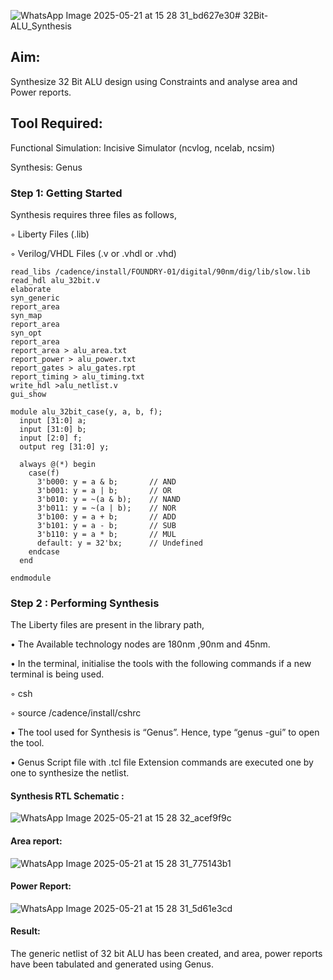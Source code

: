 ![WhatsApp Image 2025-05-21 at 15 28 31_bd627e30](https://github.com/user-attachments/assets/86bdfede-2943-4e26-b1a3-3672b22a6ffd)# 32Bit-ALU_Synthesis

## Aim:

Synthesize 32 Bit ALU design using Constraints and analyse area and Power reports.

## Tool Required:

Functional Simulation: Incisive Simulator (ncvlog, ncelab, ncsim)

Synthesis: Genus

### Step 1: Getting Started

Synthesis requires three files as follows,

◦ Liberty Files (.lib)

◦ Verilog/VHDL Files (.v or .vhdl or .vhd)
```
read_libs /cadence/install/FOUNDRY-01/digital/90nm/dig/lib/slow.lib
read_hdl alu_32bit.v
elaborate
syn_generic
report_area
syn_map
report_area
syn_opt
report_area 
report_area > alu_area.txt
report_power > alu_power.txt
report_gates > alu_gates.rpt
report_timing > alu_timing.txt
write_hdl >alu_netlist.v
gui_show
```
```
module alu_32bit_case(y, a, b, f);
  input [31:0] a;
  input [31:0] b;
  input [2:0] f;
  output reg [31:0] y;

  always @(*) begin
    case(f)
      3'b000: y = a & b;       // AND
      3'b001: y = a | b;       // OR
      3'b010: y = ~(a & b);    // NAND
      3'b011: y = ~(a | b);    // NOR
      3'b100: y = a + b;       // ADD
      3'b101: y = a - b;       // SUB
      3'b110: y = a * b;       // MUL
      default: y = 32'bx;      // Undefined
    endcase
  end

endmodule
```

### Step 2 : Performing Synthesis

The Liberty files are present in the library path,

• The Available technology nodes are 180nm ,90nm and 45nm.

• In the terminal, initialise the tools with the following commands if a new terminal is being
used.

◦ csh

◦ source /cadence/install/cshrc

• The tool used for Synthesis is “Genus”. Hence, type “genus -gui” to open the tool.

• Genus Script file with .tcl file Extension commands are executed one by one to synthesize the netlist.

#### Synthesis RTL Schematic :
![WhatsApp Image 2025-05-21 at 15 28 32_acef9f9c](https://github.com/user-attachments/assets/04a040f5-92a7-48e9-875f-1d25ba3f7cb9)

#### Area report:
![WhatsApp Image 2025-05-21 at 15 28 31_775143b1](https://github.com/user-attachments/assets/6d610845-9896-4101-860b-ccb2c94bb907)

#### Power Report:
![WhatsApp Image 2025-05-21 at 15 28 31_5d61e3cd](https://github.com/user-attachments/assets/2a6a7daf-eefb-4b83-84cc-8985d224e6ab)


#### Result: 

The generic netlist of 32 bit ALU  has been created, and area, power reports have been tabulated and generated using Genus.
